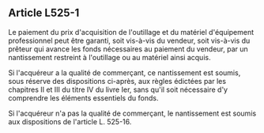 Article L525-1
----
Le paiement du prix d'acquisition de l'outillage et du matériel d'équipement
professionnel peut être garanti, soit vis-à-vis du vendeur, soit vis-à-vis du
prêteur qui avance les fonds nécessaires au paiement du vendeur, par un
nantissement restreint à l'outillage ou au matériel ainsi acquis.

Si l'acquéreur a la qualité de commerçant, ce nantissement est soumis, sous
réserve des dispositions ci-après, aux règles édictées par les chapitres II et
III du titre IV du livre Ier, sans qu'il soit nécessaire d'y comprendre les
éléments essentiels du fonds.

Si l'acquéreur n'a pas la qualité de commerçant, le nantissement est soumis aux
dispositions de l'article L. 525-16.
